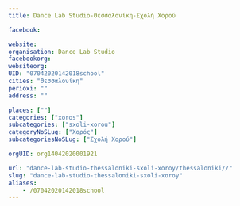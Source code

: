 ```yaml
---
title: Dance Lab Studio-Θεσσαλονίκη-Σχολή Χορού

facebook:

website:
organisation: Dance Lab Studio
facebookorg:
websiteorg:
UID: "07042020142018school"
cities: "Θεσσαλονίκη"
perioxi: ""
address: ""

places: [""]
categories: ["xoros"]
subcategories: ["sxoli-xorou"]
categoryNoSLug: ["Χορός"]
subcategoriesNoSLug: ["Σχολή Χορού"]

orgUID: org14042020001921

url: "dance-lab-studio-thessaloniki-sxoli-xoroy/thessaloniki//"
slug: "dance-lab-studio-thessaloniki-sxoli-xoroy"
aliases:
    - /07042020142018school
---
```





